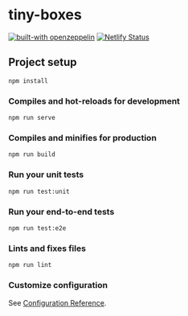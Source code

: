 # tiny-boxes

[![built-with openzeppelin](https://img.shields.io/badge/built%20with-OpenZeppelin-3677FF)](https://docs.openzeppelin.com/)
[![Netlify Status](https://api.netlify.com/api/v1/badges/40655e36-a4fd-4744-bfca-13d208c2987b/deploy-status)](https://app.netlify.com/sites/tiny-boxes/deploys)

## Project setup

```
npm install
```

### Compiles and hot-reloads for development

```
npm run serve
```

### Compiles and minifies for production

```
npm run build
```

### Run your unit tests

```
npm run test:unit
```

### Run your end-to-end tests

```
npm run test:e2e
```

### Lints and fixes files

```
npm run lint
```

### Customize configuration

See [Configuration Reference](https://cli.vuejs.org/config/).
